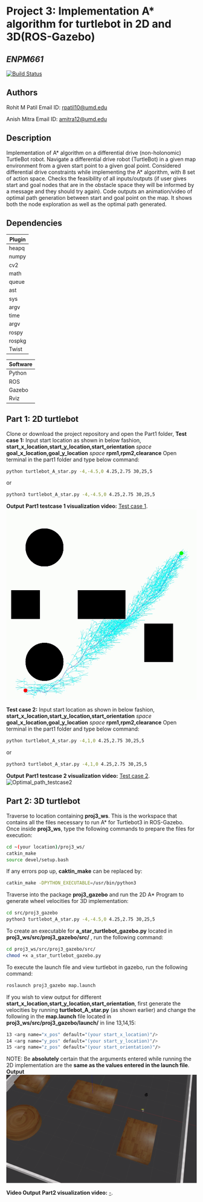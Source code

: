 # Project 3: Implementation A* algorithm for turtlebot in 2D and 3D(ROS-Gazebo)
## _ENPM661_
[![Build Status](https://travis-ci.org/joemccann/dillinger.svg?branch=master)](https://travis-ci.org/joemccann/dillinger)

## Authors
Rohit M Patil
Email ID: rpatil10@umd.edu

Anish Mitra
Email ID: amitra12@umd.edu

## Description
Implementation of A* algorithm on a differential drive (non-holonomic) TurtleBot robot. Navigate a differential drive robot (TurtleBot) in a given  map environment from a given start point to a given goal point. Considered differential drive constraints while implementing the A* algorithm, with 8 set of action space. Checks the feasibility of all inputs/outputs (if user gives start and goal nodes that are in the obstacle space they will be informed by a message and they should try again). Code outputs an animation/video of optimal path generation between start and goal point on the map. It shows both the node exploration as well as the optimal path generated.

## Dependencies

| Plugin | 
| ------ |
| heapq |
| numpy | 
| cv2 | 
| math | 
| queue | 
| ast | 
| sys | 
| argv |
| time |
| argv |
| rospy |
| rospkg |
| Twist |

| Software | 
| ------ |
|Python|
| ROS |
|Gazebo|
|Rviz|


## Part 1: 2D turtlebot
Clone or download the project repository and open the Part1 folder,
**Test case 1:**
Input start location as shown in below fashion, **start_x_location,start_y_location,start_orientation** _space_ **goal_x_location,goal_y_location** _space_ **rpm1,rpm2,clearance**
Open terminal in the part1 folder and type below command:
```bash
python turtlebot_A_star.py -4,-4.5,0 4.25,2.75 30,25,5
```
or
```bash
python3 turtlebot_A_star.py -4,-4.5,0 4.25,2.75 30,25,5
```

**Output**
**Part1 testcase 1 visualization video:** [Test case 1](https://youtu.be/7hsKKAhZoWE).
![Optimal_path_testcase1](/outputs/Part1_2D_A_star_turtlebot_testcase_1_image.png?raw=true)

**Test case 2:**
Input start location as shown in below fashion, **start_x_location,start_y_location,start_orientation** _space_ **goal_x_location,goal_y_location** _space_ **rpm1,rpm2,clearance**
Open terminal in the part1 folder and type below command:
```bash
python turtlebot_A_star.py -4,1,0 4.25,2.75 30,25,5
```
or
```bash
python3 turtlebot_A_star.py -4,1,0 4.25,2.75 30,25,5
```
**Output**
**Part1 testcase 2 visualization video:** [Test case 2](https://youtu.be/IZhh9Sk9AvM).
![Optimal_path_testcase2](/outputs/Part1_2D_A_star_turtlebot_testcase_2_image.png?raw=true)

## Part 2: 3D turtlebot
Traverse to location containing **proj3_ws**. This is the workspace that contains all the files necessary to run A* for Turtlebot3 in ROS-Gazebo. 
Once inside **proj3_ws**, type the following commands to prepare the files for execution:
```bash
cd ~(your location)/proj3_ws/
catkin_make
source devel/setup.bash
```
If any errors pop up, **caktin_make** can be replaced by:
```bash
catkin_make -DPYTHON_EXECUTABLE=/usr/bin/python3
```
Traverse into the package **proj3_gazebo** and run the 2D A* Program to generate wheel velocities for 3D implementation:
```bash
cd src/proj3_gazebo
python3 turtlebot_A_star.py -4,-4.5,0 4.25,2.75 30,25,5
```
To create an executable for **a_star_turtlebot_gazebo.py** located in **proj3_ws/src/proj3_gazebo/src/** , run the following command:
```bash
cd proj3_ws/src/proj3_gazebo/src/
chmod +x a_star_turtlebot_gazebo.py
```
To execute the launch file and view turtlebot in gazebo, run the following command:
```bash
roslaunch proj3_gazebo map.launch
```
If you wish to view output for different **start_x_location,start_y_location,start_orientation**, first generate the velocities by running **turtlebot_A_star.py** (as shown earlier) and change the following in the **map.launch** file located in  **proj3_ws/src/proj3_gazebo/launch/** in line 13,14,15:
```bash
13 <arg name="x_pos" default="(your start_x_location)"/>
14 <arg name="y_pos" default="(your start_y_location)"/>
15 <arg name="z_pos" default="(your start_orientation)"/>
```
NOTE: Be **absolutely** certain that the arguments entered while running the 2D implementation are the **same as the values entered in the launch file**. 
**Output**
![Optimal_path_testcase2](/outputs/Part2_3D_A_star_gazebo.png?raw=true)

**Video Output**
**Part2 visualization video:** [-](https://youtu.be/N0UJI5H6qMY).
